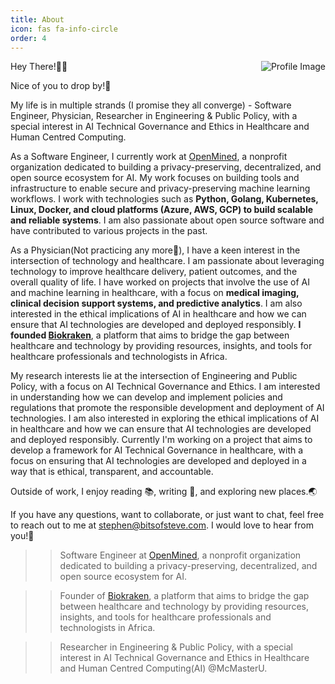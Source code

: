 ```yaml
---
title: About
icon: fas fa-info-circle
order: 4
---
```



<img style="float: right;" src="https://github.com/bitsofsteve.png?size=200" alt="Profile Image">

Hey There!👋🏽

Nice of you to drop by!🙂

My life is in multiple strands (I promise they all converge) - Software Engineer, Physician, Researcher in Engineering & Public Policy, with a special interest in AI Technical Governance and Ethics in Healthcare and Human Centred Computing.


As a Software Engineer, I currently work at [OpenMined](https://www.openmined.org/), a nonprofit organization dedicated to building a privacy-preserving, decentralized, and open source ecosystem for AI. My work focuses on building tools and infrastructure to enable secure and privacy-preserving machine learning workflows. I work with technologies such as **Python, Golang, Kubernetes, Linux, Docker, and cloud platforms (Azure, AWS, GCP) to build scalable and reliable systems**. I am also passionate about open source software and have contributed to various projects in the past. 


As a Physician(Not practicing any more😬), I have a keen interest in the intersection of technology and healthcare. I am passionate about leveraging technology to improve healthcare delivery, patient outcomes, and the overall quality of life. I have worked on projects that involve the use of AI and machine learning in healthcare, with a focus on **medical imaging, clinical decision support systems, and predictive analytics**. I am also interested in the ethical implications of AI in healthcare and how we can ensure that AI technologies are developed and deployed responsibly. **I founded [Biokraken](https://biokraken.org/)**, a platform that aims to bridge the gap between healthcare and technology by providing resources, insights, and tools for healthcare professionals and technologists in Africa.


My research interests lie at the intersection of Engineering and Public Policy, with a focus on AI Technical Governance and Ethics. I am interested in understanding how we can develop and implement policies and regulations that promote the responsible development and deployment of AI technologies. I am also interested in exploring the ethical implications of AI in healthcare and how we can ensure that AI technologies are developed and deployed responsibly. Currently I'm working on a project that aims to develop a framework for AI Technical Governance in healthcare, with a focus on ensuring that AI technologies are developed and deployed in a way that is ethical, transparent, and accountable.


Outside of work, I enjoy reading 📚, writing 📝, and exploring new places.🌏

If you have any questions, want to collaborate, or just want to chat, feel free to reach out to me at [stephen@bitsofsteve.com](mailto:stephen@bitsteve.com). I would love to hear from you!🚀


>> Software Engineer at [OpenMined](https://www.openmined.org/), a nonprofit organization dedicated to building a privacy-preserving, decentralized, and open source ecosystem for AI.

>> Founder of [Biokraken](https://biokraken.org/), a platform that aims to bridge the gap between healthcare and technology by providing resources, insights, and tools for healthcare professionals and technologists in Africa.

>> Researcher in Engineering & Public Policy, with a special interest in AI Technical Governance and Ethics in Healthcare and Human Centred Computing(AI) @McMasterU.

